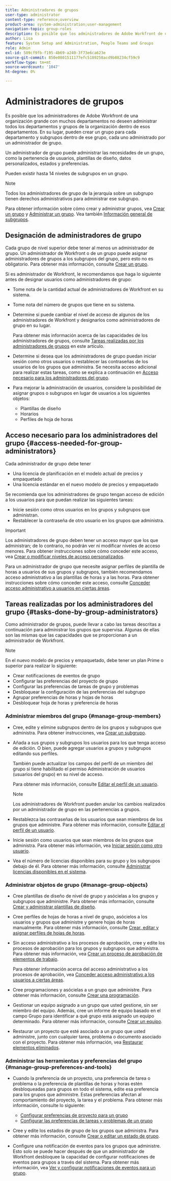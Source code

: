 ```yaml
---
title: Administradores de grupos
user-type: administrator
content-type: reference;overview
product-area: system-administration;user-management
navigation-topic: group-roles
description: Es posible que los administradores de Adobe Workfront de una organización grande con muchos departamentos no deseen administrar todos los departamentos y grupos de la organización dentro de esos departamentos. En su lugar, pueden crear un grupo para cada departamento y subgrupos dentro de ese grupo, cada uno administrado por un administrador de grupo.
author: Lisa
feature: System Setup and Administration, People Teams and Groups
role: Admin
exl-id: 589cf9fb-f195-4b69-a240-3f73e6ca623e
source-git-commit: 850e0801511177efc5189258acd9b88234cf59c9
workflow-type: tm+mt
source-wordcount: '1047'
ht-degree: 0%

---
```


# Administradores de grupos

<!-- Audited: 12/2023 -->

Es posible que los administradores de Adobe Workfront de una organización grande con muchos departamentos no deseen administrar todos los departamentos y grupos de la organización dentro de esos departamentos. En su lugar, pueden crear un grupo para cada departamento y subgrupos dentro de ese grupo, cada uno administrado por un administrador de grupo.

Un administrador de grupo puede administrar las necesidades de un grupo, como la pertenencia de usuarios, plantillas de diseño, datos personalizados, estados y preferencias.

Pueden existir hasta 14 niveles de subgrupos en un grupo.

>[!NOTE]
>
>Todos los administradores de grupo de la jerarquía sobre un subgrupo tienen derechos administrativos para administrar ese subgrupo.

Para obtener información sobre cómo crear y administrar grupos, vea [Crear un grupo](../../../administration-and-setup/manage-groups/create-and-manage-groups/create-a-group.md) y [Administrar un grupo](../../../administration-and-setup/manage-groups/create-and-manage-groups/manage-a-group.md). Vea también [Información general de subgrupos](../../../administration-and-setup/manage-groups/groups-overview/subgroups.md).

## Designación de administradores de grupo

Cada grupo de nivel superior debe tener al menos un administrador de grupo. Un administrador de Workfront o de un grupo puede asignar administradores de grupos a los subgrupos del grupo, pero esto no es obligatorio. Para obtener más información, consulte [Crear un grupo](../../../administration-and-setup/manage-groups/create-and-manage-groups/create-a-group.md).

Si es administrador de Workfront, le recomendamos que haga lo siguiente antes de designar usuarios como administradores de grupo:

* Tome nota de la cantidad actual de administradores de Workfront en su sistema.
* Tome nota del número de grupos que tiene en su sistema.
* Determine si puede cambiar el nivel de acceso de algunos de los administradores de Workfront y designarlos como administradores de grupo en su lugar.

  Para obtener más información acerca de las capacidades de los administradores de grupos, consulte [Tareas realizadas por los administradores de grupos](#tasks-done-by-group-administrators) en este artículo.

* Determine si desea que los administradores de grupo puedan iniciar sesión como otros usuarios o restablecer las contraseñas de los usuarios de los grupos que administra. Se necesita acceso adicional para realizar estas tareas, como se explica a continuación en [Acceso necesario para los administradores del grupo](#access-needed-for-group-administrators).
* Para mejorar la administración de usuarios, considere la posibilidad de asignar grupos o subgrupos en lugar de usuarios a los siguientes objetos:

   * Plantillas de diseño
   * Horarios
   * Perfiles de hoja de horas

## Acceso necesario para los administradores del grupo {#access-needed-for-group-administrators}

Cada administrador de grupo debe tener

* Una licencia de planificación en el modelo actual de precios y empaquetado
* Una licencia estándar en el nuevo modelo de precios y empaquetado

Se recomienda que los administradores de grupo tengan acceso de edición a los usuarios para que puedan realizar las siguientes tareas:

* Inicie sesión como otros usuarios en los grupos y subgrupos que administran.
* Restablecer la contraseña de otro usuario en los grupos que administra.

>[!IMPORTANT]
>
>Los administradores de grupo deben tener un acceso mayor que los que administran; de lo contrario, no podrán ver ni modificar niveles de acceso menores.
>Para obtener instrucciones sobre cómo conceder este acceso, vea [Crear o modificar niveles de acceso personalizados](../../../administration-and-setup/add-users/configure-and-grant-access/create-modify-access-levels.md).

Para un administrador de grupo que necesite asignar perfiles de plantilla de horas a usuarios de sus grupos y subgrupos, también recomendamos acceso administrativo a las plantillas de horas y a las horas. Para obtener instrucciones sobre cómo conceder este acceso, consulte [Conceder acceso administrativo a usuarios en ciertas áreas](../../../administration-and-setup/add-users/configure-and-grant-access/grant-users-admin-access-certain-areas.md).

## Tareas realizadas por los administradores del grupo {#tasks-done-by-group-administrators}

Como administrador de grupos, puede llevar a cabo las tareas descritas a continuación para administrar los grupos que supervisa. Algunas de ellas son las mismas que las capacidades que se proporcionan a un administrador de Workfront.

>[!NOTE]
>
>En el nuevo modelo de precios y empaquetado, debe tener un plan Prime o superior para realizar lo siguiente:
>
> * Crear notificaciones de eventos de grupo
> * Configurar las preferencias del proyecto de grupo
> * Configurar las preferencias de tareas de grupo y problemas
> * Desbloquear la configuración de las preferencias del subgrupo
> * Agrupar preferencias de horas y hojas de horas
> * Desbloquear hoja de horas y preferencia de horas

### Administrar miembros del grupo {#manage-group-members}

* Cree, edite y elimine subgrupos dentro de los grupos y subgrupos que administra. Para obtener instrucciones, vea [Crear un subgrupo](../../../administration-and-setup/manage-groups/create-and-manage-subgroups/create-a-subgroup.md).
* Añada a sus grupos y subgrupos los usuarios para los que tenga acceso de edición. O bien, puede agregar usuarios a grupos y subgrupos editando sus perfiles.

  También puede actualizar los campos del perfil de un miembro del grupo si tiene habilitado el permiso Administración de usuarios (usuarios del grupo) en su nivel de acceso.

  Para obtener más información, consulte [Editar el perfil de un usuario](../../../administration-and-setup/add-users/create-and-manage-users/edit-a-users-profile.md).

  >[!NOTE]
  >
  >Los administradores de Workfront pueden anular los cambios realizados por un administrador de grupo en las pertenencias a grupos.

* Restablezca las contraseñas de los usuarios que sean miembros de los grupos que administre. Para obtener más información, consulte [Editar el perfil de un usuario](../../../administration-and-setup/add-users/create-and-manage-users/edit-a-users-profile.md).
* Inicie sesión como usuarios que sean miembros de los grupos que administra. Para obtener más información, vea [Iniciar sesión como otro usuario](../../../administration-and-setup/add-users/create-and-manage-users/log-in-as-another-user.md).
* Vea el número de licencias disponibles para su grupo y los subgrupos debajo de él. Para obtener más información, consulte [Administrar licencias disponibles en el sistema](../../../administration-and-setup/get-started-wf-administration/manage-available-licenses-in-your-system.md).

### Administrar objetos de grupo {#manage-group-objects}

* Cree plantillas de diseño de nivel de grupo y asócielas a los grupos y subgrupos que administre. Para obtener más información, consulte [Crear y administrar plantillas de diseño](../../../administration-and-setup/customize-workfront/use-layout-templates/create-and-manage-layout-templates.md).
* Cree perfiles de hojas de horas a nivel de grupo, asócielos a los usuarios y grupos que administre y genere hojas de horas manualmente. Para obtener más información, consulte [Crear, editar y asignar perfiles de hojas de horas](../../../timesheets/create-and-manage-timesheets/create-timesheet-profiles.md).
* Sin acceso administrativo a los procesos de aprobación, cree y edite los procesos de aprobación para los grupos y subgrupos que administra. Para obtener más información, vea [Crear un proceso de aprobación de elementos de trabajo](../../../administration-and-setup/customize-workfront/configure-approval-milestone-processes/create-approval-processes.md).

  Para obtener información acerca del acceso administrativo a los procesos de aprobación, vea [Conceder acceso administrativo a los usuarios a ciertas áreas](../../../administration-and-setup/add-users/configure-and-grant-access/grant-users-admin-access-certain-areas.md).

* Cree programaciones y asócielas a un grupo que administre. Para obtener más información, consulte [Crear una programación](../../../administration-and-setup/set-up-workfront/configure-timesheets-schedules/create-schedules.md).
* Gestionar un equipo asignado a un grupo que usted gestione, sin ser miembro del equipo. Además, cree un informe de equipo basado en el campo Grupo para identificar a qué grupo está asignado un equipo determinado. Para obtener más información, consulte [Crear un equipo](../../../people-teams-and-groups/create-and-manage-teams/create-a-team.md).
* Restaurar un proyecto que esté asociado a un grupo que usted administre, junto con cualquier tarea, problema o documento asociado con el proyecto. Para obtener más información, vea [Restaurar elementos eliminados](../../../administration-and-setup/manage-workfront/manage-deleted-items/restore-deleted-items.md).

### Administrar las herramientas y preferencias del grupo {#manage-group-preferences-and-tools}

* Cuando la preferencia de un proyecto, una preferencia de tarea o problema o la preferencia de plantillas de horas y horas estén desbloqueadas para grupos en todo el sistema, edite esa preferencia para los grupos que administre. Estas preferencias afectan al comportamiento del proyecto, la tarea y el problema. Para obtener más información, consulte lo siguiente:

   * [Configurar preferencias de proyecto para un grupo](../../../administration-and-setup/manage-groups/create-and-manage-groups/configure-project-preferences-group.md)
   * [Configurar las preferencias de tareas y problemas de un grupo](../../../administration-and-setup/manage-groups/create-and-manage-groups/configure-task-issue-preferences-group.md)

* Cree y edite los estados de grupo de los grupos que administra. Para obtener más información, consulte [Crear o editar un estado de grupo](../../../administration-and-setup/manage-groups/manage-group-statuses/create-or-edit-a-group-status.md).
* Configure una notificación de eventos para los grupos que administre. Esto solo se puede hacer después de que un administrador de Workfront desbloquee la capacidad de configurar notificaciones de eventos para grupos a través del sistema. Para obtener más información, vea [Ver y configurar notificaciones de eventos para un grupo](../../../administration-and-setup/manage-groups/create-and-manage-groups/view-and-configure-event-notifications-group.md).
